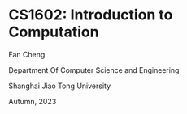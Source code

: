 # CS1602: Introduction to Computation
Fan Cheng

Department Of Computer Science and Engineering

Shanghai Jiao Tong University

Autumn, 2023


